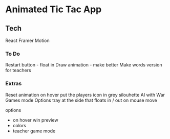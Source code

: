 # Animated Tic Tac App

## Tech

React
Framer Motion

### To Do

Restart button - float in
Draw animation - make better
Make words version for teachers

### Extras

Reset animation
on hover put the players icon in grey silouhette
AI with War Games mode
Options tray at the side that floats in / out on mouse move

options
- on hover win preview
- colors
- teacher game mode